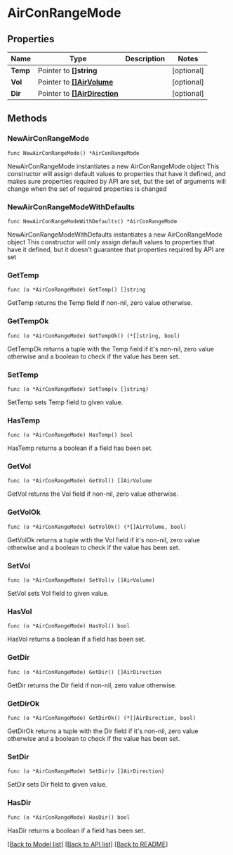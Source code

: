 # AirConRangeMode

## Properties

Name | Type | Description | Notes
------------ | ------------- | ------------- | -------------
**Temp** | Pointer to **[]string** |  | [optional] 
**Vol** | Pointer to [**[]AirVolume**](AirVolume.md) |  | [optional] 
**Dir** | Pointer to [**[]AirDirection**](AirDirection.md) |  | [optional] 

## Methods

### NewAirConRangeMode

`func NewAirConRangeMode() *AirConRangeMode`

NewAirConRangeMode instantiates a new AirConRangeMode object
This constructor will assign default values to properties that have it defined,
and makes sure properties required by API are set, but the set of arguments
will change when the set of required properties is changed

### NewAirConRangeModeWithDefaults

`func NewAirConRangeModeWithDefaults() *AirConRangeMode`

NewAirConRangeModeWithDefaults instantiates a new AirConRangeMode object
This constructor will only assign default values to properties that have it defined,
but it doesn't guarantee that properties required by API are set

### GetTemp

`func (o *AirConRangeMode) GetTemp() []string`

GetTemp returns the Temp field if non-nil, zero value otherwise.

### GetTempOk

`func (o *AirConRangeMode) GetTempOk() (*[]string, bool)`

GetTempOk returns a tuple with the Temp field if it's non-nil, zero value otherwise
and a boolean to check if the value has been set.

### SetTemp

`func (o *AirConRangeMode) SetTemp(v []string)`

SetTemp sets Temp field to given value.

### HasTemp

`func (o *AirConRangeMode) HasTemp() bool`

HasTemp returns a boolean if a field has been set.

### GetVol

`func (o *AirConRangeMode) GetVol() []AirVolume`

GetVol returns the Vol field if non-nil, zero value otherwise.

### GetVolOk

`func (o *AirConRangeMode) GetVolOk() (*[]AirVolume, bool)`

GetVolOk returns a tuple with the Vol field if it's non-nil, zero value otherwise
and a boolean to check if the value has been set.

### SetVol

`func (o *AirConRangeMode) SetVol(v []AirVolume)`

SetVol sets Vol field to given value.

### HasVol

`func (o *AirConRangeMode) HasVol() bool`

HasVol returns a boolean if a field has been set.

### GetDir

`func (o *AirConRangeMode) GetDir() []AirDirection`

GetDir returns the Dir field if non-nil, zero value otherwise.

### GetDirOk

`func (o *AirConRangeMode) GetDirOk() (*[]AirDirection, bool)`

GetDirOk returns a tuple with the Dir field if it's non-nil, zero value otherwise
and a boolean to check if the value has been set.

### SetDir

`func (o *AirConRangeMode) SetDir(v []AirDirection)`

SetDir sets Dir field to given value.

### HasDir

`func (o *AirConRangeMode) HasDir() bool`

HasDir returns a boolean if a field has been set.


[[Back to Model list]](../README.md#documentation-for-models) [[Back to API list]](../README.md#documentation-for-api-endpoints) [[Back to README]](../README.md)


